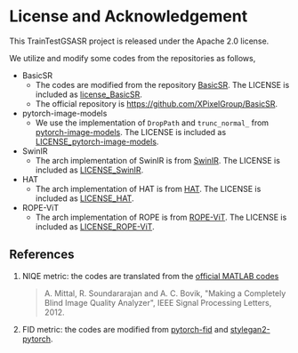 # License and Acknowledgement

This TrainTestGSASR project is released under the Apache 2.0 license.

We utilize and modify some codes from the repositories as follows,

- BasicSR
  - The codes are modified from the repository [BasicSR](https://github.com/XPixelGroup/BasicSR). The LICENSE is included as [license_BasicSR](LICENSE_BasicSR).
  - The official repository is <https://github.com/XPixelGroup/BasicSR>.
- pytorch-image-models
  - We use the implementation of `DropPath` and `trunc_normal_` from [pytorch-image-models](https://github.com/rwightman/pytorch-image-models/). The LICENSE is included as [LICENSE_pytorch-image-models](LICENSE_pytorch-image-models).
- SwinIR
  - The arch implementation of SwinIR is from [SwinIR](https://github.com/JingyunLiang/SwinIR). The LICENSE is included as [LICENSE_SwinIR](LICENSE_SwinIR).
- HAT
  - The arch implementation of HAT is from [HAT](https://github.com/XPixelGroup/HAT). The LICENSE is included as [LICENSE_HAT](LICENSE_HAT).
- ROPE-ViT
  - The arch implementation of ROPE is from [ROPE-ViT](https://github.com/naver-ai/rope-vit). The LICENSE is included as [LICENSE_ROPE-ViT](LICENSE_ROPE-ViT).


## References

1. NIQE metric: the codes are translated from the [official MATLAB codes](http://live.ece.utexas.edu/research/quality/niqe_release.zip)

    > A. Mittal, R. Soundararajan and A. C. Bovik, "Making a Completely Blind Image Quality Analyzer", IEEE Signal Processing Letters, 2012.

1. FID metric: the codes are modified from [pytorch-fid](https://github.com/mseitzer/pytorch-fid) and [stylegan2-pytorch](https://github.com/rosinality/stylegan2-pytorch).
